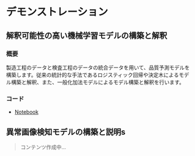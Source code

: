# デモンストレーション

## 解釈可能性の高い機械学習モデルの構築と解釈
### 概要
製造工程のデータと検査工程のデータの統合データを用いて、品質予測モデルを構築します。従来の統計的な手法であるロジスティック回帰や決定木によるモデル構築と解釈、また、一般化加法モデルによるモデル構築と解釈を行います。

### コード
- [Notebook](../notebooks/1-factory-explainable.ipynb)


## 異常画像検知モデルの構築と説明s 
>コンテンツ作成中...